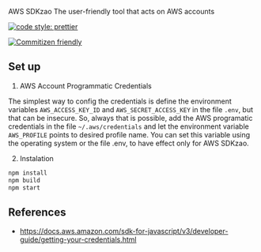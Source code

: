 AWS SDKzao
The user-friendly tool that acts on AWS accounts

[![code style: prettier](https://img.shields.io/badge/code_style-prettier-ff69b4.svg?style=flat-square)](https://github.com/prettier/prettier)

[![Commitizen friendly](https://img.shields.io/badge/commitizen-friendly-brightgreen.svg)](http://commitizen.github.io/cz-cli/)

## Set up

1. AWS Account Programmatic Credentials

The simplest way to config the credentials is define the environment variables `AWS_ACCESS_KEY_ID` and `AWS_SECRET_ACCESS_KEY` in the file `.env`, but that can be insecure. So, always that is possible, add the AWS programatic credentials in the file `~/.aws/credentials` and let the environment variable `AWS_PROFILE` points to desired profile name. You can set this variable using the operating system or the file .env, to have effect only for AWS SDKzao.

2. Instalation

```sh
npm install
npm build
npm start
```

## References
- https://docs.aws.amazon.com/sdk-for-javascript/v3/developer-guide/getting-your-credentials.html
